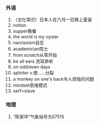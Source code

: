 ### 外语

1. （文化常识）日本人在六月一日换上夏装
2. notion
3. supper晚餐
4. the world is my oyster
5. narcissism自恋
6. academician院士
7. from scratch从零开始
8. be all ears 洗耳恭听
9. on odd/even days
10. splinter v.使……分裂
11. a monkey on one's back令人烦恼的问题
12. mindset思维模式
13. serf=slave


### 地理

1. “陈家坪”气象站号为57515
